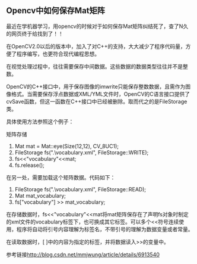 ## Opencv中如何保存Mat矩阵

​      最近在学机器学习，用opencv的时候对于如何保存Mat矩阵纠结死了，查了N久的网页终于给找到了！！

 

在OpenCV2.0以后的版本中，加入了对C++的支持，大大减少了程序代码量，方便了程序编写，也更符合现代编程思想。



在视觉处理过程中，往往需要保存中间数据。这些数据的数据类型往往并不是整数。

OpenCV的C++接口中，用于保存图像的imwrite只能保存整数数据，且需作为图像格式。当需要保存浮点数据或XML/YML文件时，OpenCV的C语言接口提供了cvSave函数，但这一函数在C++接口中已经被删除。取而代之的是FileStorage类。



具体使用方法参照这个例子：

矩阵存储

1. Mat mat = Mat::eye(Size(12,12), CV_8UC1);
2. FileStorage fs(".\\vocabulary.xml", FileStorage::WRITE);
3. fs<<"vocabulary"<<mat;
4. fs.release();

在另一处，需要加载这个矩阵数据。代码如下：

1. FileStorage fs(".\\vocabulary.xml", FileStorage::READ);
2. Mat mat_vocabulary;
3. fs["vocabulary"] >> mat_vocabulary;

在存储数据时，fs<<"vocabulary"<<mat将mat矩阵保存在了声明fs对象时制定的xml文件的vocabulary标签下，也可换成其它标签。可以多个<<符号连续使用，程序将自动将引号内容理解为标签名，不带引号的理解为数据变量或者常量。

在读取数据时，[ ]中的内容为指定的标签，并将数据读入>>的变量中。

参考链接<http://blog.csdn.net/mmjwung/article/details/6913540>